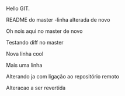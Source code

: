 Hello GIT.

README do master -linha alterada de novo

Oh nois aqui no master de novo

Testando diff no master

Nova linha cool

Mais uma linha

Alterando ja com ligação ao repositório remoto

Alteracao a ser revertida
